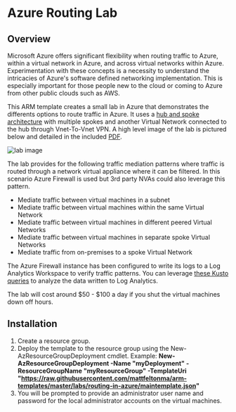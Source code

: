 # Azure Routing Lab

## Overview
Microsoft Azure offers significant flexibility when routing traffic to Azure, within a virtual network in Azure, and across virtual networks within Azure.  Experimentation with these concepts is a necessity to understand the intricacies of Azure's software defined networking implementation.  This is especially important for those people new to the cloud or coming to Azure from other public clouds such as AWS.

This ARM template creates a small lab in Azure that demonstrates the differents options to route traffic in Azure.  It uses a [hub and spoke architecture](https://docs.microsoft.com/en-us/azure/architecture/reference-architectures/hybrid-networking/hub-spoke) with multiple spokes and another Virtual Network connected to the hub through Vnet-To-Vnet VPN.  A high level image of the lab is pictured below and detailed in the included [PDF](https://github.com/mattfeltonma/azure-labs/routing-in-azure/lab_visual.PNG).

![lab image](https://github.com/mattfeltonma/azure-labs/routing-in-azure/blob/master/lab_visual.PNG)

The lab provides for the following traffic mediation patterns where traffic is routed through a network virtual appliance where it can be filtered.  In this scenario Azure Firewall is used but 3rd party NVAs could also leverage this pattern.

* Mediate traffic between virtual machines in a subnet
* Mediate traffic between virtual machines within the same Virtual Network
* Mediate traffic between virtual machines in different peered Virtual Networks
* Mediate traffic between virtual machines in separate spoke Virtual Networks
* Mediate traffic from on-premises to a spoke Virtual Network

The Azure Firewall instance has been configured to write its logs to a Log Analytics Workspace to verify traffic patterns.  You can leverage [these Kusto queries](https://docs.microsoft.com/en-us/azure/firewall/log-analytics-samples) to analyze the data written to Log Analytics.

The lab will cost around $50 - $100 a day if you shut the virtual machines down off hours.

## Installation
1.  Create a resource group.
2.  Deploy the template to the resource group using the New-AzResourceGroupDeployment cmdlet.  Example: **New-AzResourceGroupDeployment -Name "myDeployment" -ResourceGroupName "myResourceGroup" -TemplateUri "https://raw.githubusercontent.com/mattfeltonma/arm-templates/master/labs/routing-in-azure/maintemplate.json"**  
3.  You will be prompted to provide an administrator user name and password for the local administrator accounts on the virtual machines.



